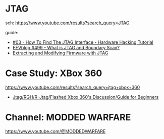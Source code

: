 # JTAG

sch: https://www.youtube.com/results?search_query=JTAG

guide:
- [#03 - How To Find The JTAG Interface - Hardware Hacking Tutorial](https://youtu.be/_FSM_10JXsM)
- [EEVblog #499 - What is JTAG and Boundary Scan?](https://youtu.be/TlWlLeC5BUs)
- [Extracting and Modifying Firmware with JTAG](https://youtu.be/dlHJCF-SSKc)


# Case Study: XBox 360
https://www.youtube.com/results?search_query=jtag+xbox+360

- [Jtag/RGH/R-Jtag/Flashed Xbox 360's Discussion/Guide for Beginners](https://youtu.be/VGskk9KfN00)

# Channel: MODDED WARFARE
https://www.youtube.com/@MODDEDWARFARE
